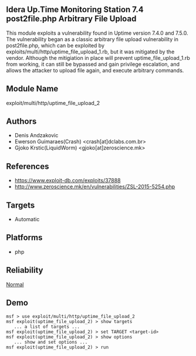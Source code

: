 ## Idera Up.Time Monitoring Station 7.4 post2file.php Arbitrary File Upload

This module exploits a vulnerability found in Uptime version 
7.4.0 and 7.5.0. The vulnerability began as a classic 
arbitrary file upload vulnerability in post2file.php, which 
can be exploited by 
exploits/multi/http/uptime_file_upload_1.rb, but it was 
mitigated by the vendor. Although the mitigiation in place 
will prevent uptime_file_upload_1.rb from working, it can 
still be bypassed and gain privilege escalation, and allows 
the attacker to upload file again, and execute arbitrary 
commands.


## Module Name
exploit/multi/http/uptime_file_upload_2

## Authors
* Denis Andzakovic
* Ewerson Guimaraes(Crash) <crash[at]dclabs.com.br>
* Gjoko Krstic(LiquidWorm) <gjoko[at]zeroscience.mk>


## References
* https://www.exploit-db.com/exploits/37888
* http://www.zeroscience.mk/en/vulnerabilities/ZSL-2015-5254.php



## Targets
* Automatic


## Platforms
* php

## Reliability
[Normal](https://github.com/rapid7/metasploit-framework/wiki/Exploit-Ranking)

## Demo

```
msf > use exploit/multi/http/uptime_file_upload_2
msf exploit(uptime_file_upload_2) > show targets
   ... a list of targets ...
msf exploit(uptime_file_upload_2) > set TARGET <target-id>
msf exploit(uptime_file_upload_2) > show options
   ... show and set options ...
msf exploit(uptime_file_upload_2) > run
```
    
    
